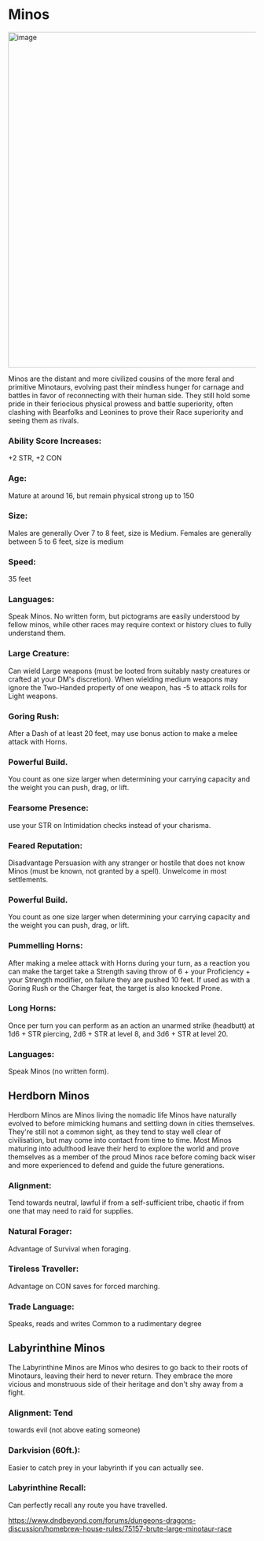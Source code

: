 # Minos
<img width="780" height="682" alt="image" src="https://github.com/user-attachments/assets/56da113a-4834-4608-b424-5a1539d9974e" />

Minos are the distant and more civilized cousins of the more feral and primitive Minotaurs, evolving past their mindless hunger for carnage and battles in favor of reconnecting with their human side. They still hold some pride in their feriocious physical prowess and battle superiority, often clashing with Bearfolks and Leonines to prove their Race superiority and seeing them as rivals.

### Ability Score Increases: 
+2 STR, +2 CON
### Age: 
Mature at around 16, but remain physical strong up to 150
### Size: 
Males are generally Over 7 to 8 feet, size is Medium.
Females are generally between 5 to 6 feet, size is medium
### Speed: 
35 feet
### Languages: 
Speak Minos. No written form, but pictograms are easily understood by fellow minos, while other races may require context or history clues to fully understand them.
### Large Creature: 
Can wield Large weapons (must be looted from suitably nasty creatures or crafted at your DM's discretion). 
When wielding medium weapons may ignore the Two-Handed property of one weapon, has -5 to attack rolls for Light weapons.
### Goring Rush: 
After a Dash of at least 20 feet, may use bonus action to make a melee attack with Horns.
### Powerful Build. 
You count as one size larger when determining your carrying capacity and the weight you can push, drag, or lift.
### Fearsome Presence: 
use your STR on Intimidation checks instead of your charisma.
### Feared Reputation: 
Disadvantage Persuasion with any stranger or hostile that does not know Minos (must be known, not granted by a spell). 
Unwelcome in most settlements.
### Powerful Build. 
You count as one size larger when determining your carrying capacity and the weight you can push, drag, or lift.
### Pummelling Horns: 
After making a melee attack with Horns during your turn, as a reaction you can make the target take a Strength saving throw of 6 + your Proficiency + your Strength modifier, on failure they are pushed 10 feet. If used as with a Goring Rush or the Charger feat, the target is also knocked Prone.
### Long Horns: 
Once per turn you can perform as an action an unarmed strike (headbutt) at 1d6 + STR piercing, 2d6 + STR at level 8, and 3d6 + STR at level 20.
### Languages: 
Speak Minos (no written form).



## Herdborn Minos

Herdborn Minos are Minos living the nomadic life Minos have naturally evolved to before mimicking humans and settling down in cities themselves.
They're still not a common sight, as they tend to stay well clear of civilisation, but may come into contact from time to time. Most Minos maturing into adulthood leave their herd to explore the world and prove themselves as a member of the proud Minos race before coming back wiser and more experienced to defend and guide the future generations.

### Alignment: 
Tend towards neutral, lawful if from a self-sufficient tribe, chaotic if from one that may need to raid for supplies.
### Natural Forager: 
Advantage of Survival when foraging.
### Tireless Traveller: 
Advantage on CON saves for forced marching.
###  Trade Language: 
Speaks, reads and writes Common to a rudimentary degree

## Labyrinthine Minos

The Labyrinthine Minos are Minos who desires to go back to their roots of Minotaurs, leaving their herd to never return. They embrace the more vicious and monstruous side of their heritage and don't shy away from a fight.

### Alignment: Tend 
towards evil (not above eating someone)
### Darkvision (60ft.): 
Easier to catch prey in your labyrinth if you can actually see.
### Labyrinthine Recall: 
Can perfectly recall any route you have travelled.


https://www.dndbeyond.com/forums/dungeons-dragons-discussion/homebrew-house-rules/75157-brute-large-minotaur-race
